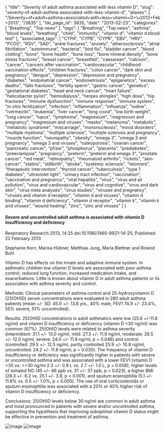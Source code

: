 {
    "title": "Severity of adult asthma associated with less vitamin D",
    "slug": "severity-of-adult-asthma-associated-with-less-vitamin-d",
    "aliases": [
        "/Severity+of+adult+asthma+associated+with+less+vitamin+D+\u2013+Feb+2013",
        "/3835"
    ],
    "tiki_page_id": 3835,
    "date": "2013-02-23",
    "categories": [
        "Breathing",
        "Top news"
    ],
    "tags": [
        "Breathing",
        "Top news",
        "asthma",
        "blood levels",
        "breathing",
        "child",
        "immunity",
        "vitamin d",
        "vitamin d blood test"
    ],
    "associated_tags": [
        "CYPA",
        "CYPB",
        "CYPR",
        "EBV",
        "HRV",
        "PCOS",
        "RSV",
        "SAD",
        "ankle fractures",
        "anxiety",
        "atherosclerosis",
        "atrial fibrillation",
        "autoimmune",
        "bacteria",
        "bird flu",
        "bladder cancer",
        "blood clotting",
        "bone",
        "bone health",
        "bone loss",
        "bone mineral density",
        "bone stress fractures",
        "breast cancer",
        "breastfed",
        "caesarean",
        "calcium",
        "cancer",
        "cancers after vaccination",
        "cardiovascular",
        "childhood vaccination effects",
        "children fractures",
        "colon cancer",
        "dark skin and pregnancy",
        "dengue",
        "depression",
        "depression and pregnancy",
        "diabetes",
        "endometrial cancer",
        "endometriosis",
        "epigenetics",
        "excess deaths",
        "falls fractures",
        "fertility sperm",
        "gastric cancer",
        "genetics",
        "gestational diabetes",
        "head and neck cancer",
        "heart failure",
        "helicobacter pylori",
        "hemodialysis",
        "herpes shingles",
        "high dose",
        "hip fractures",
        "immune dysfunction",
        "immune response",
        "immune system",
        "in vitro fertilization",
        "infection",
        "inflammation",
        "influenza",
        "iodine",
        "ivermectin",
        "leukemia",
        "liver cancer",
        "long covid",
        "low birth weight",
        "lung cancer",
        "lupus",
        "lymphoma",
        "magnesium",
        "magnesium and pregnancy",
        "magnesium and viruses",
        "masks",
        "melanoma",
        "metabolic",
        "metabolic syndrome",
        "miscarriage",
        "mononucleosis",
        "mood disorders",
        "multiple myeloma",
        "multiple sclerosis",
        "multiple sclerosis and pregnancy",
        "muscle function",
        "neuropathy",
        "obesity",
        "omega 3",
        "omega 3 and pregnancy",
        "omega 3 and viruses",
        "osteoporosis",
        "ovarian cancer",
        "pancreatic cancer",
        "pfizer",
        "phosphorus",
        "placenta",
        "prediabetes",
        "preeclampsia",
        "pregnancy",
        "preterm",
        "preterm and omega 3",
        "prostate cancer",
        "red meat",
        "retinopathy",
        "rheumatoid arthritis",
        "rickets",
        "skin cancer",
        "statins",
        "stillbirth",
        "stroke",
        "systemic sclerosis",
        "telomere",
        "therapeutic intervention",
        "thyroid cancer",
        "tuberculosis",
        "type 1 diabetes",
        "ultraviolet light",
        "urinary tract infection",
        "vaccination",
        "vaccination and pregnancy",
        "viral hepatitis",
        "virus",
        "virus and air pollution",
        "virus and cardiovascular",
        "virus and cognitive",
        "virus and dark skin",
        "virus meta analyses",
        "virus studies",
        "viruses and pregnancy",
        "viruses and vitamin d receptor",
        "vitamin d and viruses",
        "vitamin d binding",
        "vitamin d deficiency",
        "vitamin d receptor",
        "vitamin k",
        "vitamin k and viruses",
        "wound healing",
        "zinc",
        "zinc and viruses"
    ]
}


#### Severe and uncontrolled adult asthma is associated with vitamin D insufficiency and deficiency

Respiratory Research 2013, 14:25 doi:10.1186/1465-9921-14-25; Published: 22 February 2013

Stephanie Korn, Marisa Hübner, Matthias Jung, Maria Blettner and Roland Buhl	

Vitamin D has effects on the innate and adaptive immune system. In asthmatic children low vitamin D levels are associated with poor asthma control, reduced lung function, increased medication intake, and exacerbations. Little is known about vitamin D in adult asthma patients or its association with asthma severity and control.

Methods: Clinical parameters of asthma control and 25-hydroxyvitamin D (25(OH)D) serum concentrations were evaluated in 280 adult asthma patients (mean +/- SD: 45.0 +/- 13.8 yrs., 40% male, FEV1 74.9 +/- 23.4%, 55% severe, 51% uncontrolled).

Results: 25(OH)D concentrations in adult asthmatics were low (25.6 +/-11.8 ng/ml) and vitamin D insufficiency or deficiency (vitamin D <30 ng/ml) was common (67%). 25(OH)D levels were related to asthma severity (intermittent: 31.1 +/- 13.0 ng/ml, mild: 27.3 +/- 11.9 ng/ml, moderate: 26.5 +/- 12.0 ng/ml, severe: 24.0 +/- 11.8 ng/ml, p = 0.046) and control (controlled: 29.5 +/- 12.5 ng/ml, partly controlled 25.9 +/- 10.8 ng/ml, uncontrolled: 24.2 +/- 11.8 ng/ml, p = 0.030). The frequency of vitamin D insufficiency or deficiency was significantly higher in patients with severe or uncontrolled asthma and was associated with a lower FEV1 (vitamin D <30 vs. >=30 ng/ml 2.3 +/- 0.9 L vs. 2.7 +/- 1.0 L, p = 0.006), higher levels of exhaled NO (45 +/- 46 ppb vs. 31 +/- 37 ppb, p = 0.023), a higher BMI (28.3 +/- 6.2 vs. 25.1 +/- 3.9, p < 0.001), and sputum eosinophilia (5.1 +/- 11.8% vs. 0.5 +/- 1.0%, p = 0.005). The use of oral corticosteroids or sputum eosinophilia was associated with a 20% or 40% higher risk of vitamin D insufficiency or deficiency.

Conclusions: 25(OH)D levels below 30 ng/ml are common in adult asthma and most pronounced in patients with severe and/or uncontrolled asthma, supporting the hypothesis that improving suboptimal vitamin D status might be effective in prevention and treatment of asthma.

<img src="/attachments/d3.mock.jpg" alt="image"> 

<img src="/attachments/d3.mock.jpg" alt="image">